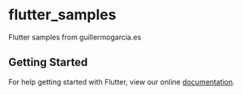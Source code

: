 # flutter_samples

Flutter samples from guillermogarcia.es

## Getting Started

For help getting started with Flutter, view our online
[documentation](https://flutter.io/).
